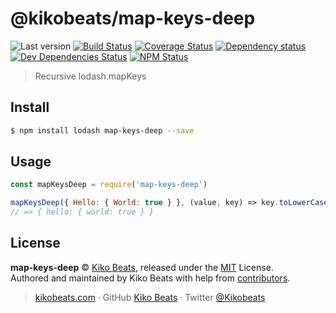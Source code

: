 # @kikobeats/map-keys-deep

![Last version](https://img.shields.io/github/tag/Kikobeats/map-keys-deep.svg?style=flat-square)
[![Build Status](https://img.shields.io/travis/com/Kikobeats/map-keys-deep/master.svg?style=flat-square)](https://travis-ci.com/Kikobeats/map-keys-deep)
[![Coverage Status](https://img.shields.io/coveralls/Kikobeats/map-keys-deep.svg?style=flat-square)](https://coveralls.io/github/Kikobeats/map-keys-deep)
[![Dependency status](https://img.shields.io/david/Kikobeats/map-keys-deep.svg?style=flat-square)](https://david-dm.org/Kikobeats/map-keys-deep)
[![Dev Dependencies Status](https://img.shields.io/david/dev/Kikobeats/map-keys-deep.svg?style=flat-square)](https://david-dm.org/Kikobeats/map-keys-deep#info=devDependencies)
[![NPM Status](https://img.shields.io/npm/dm/map-keys-deep.svg?style=flat-square)](https://www.npmjs.org/package/map-keys-deep)

> Recursive lodash.mapKeys

## Install

```bash
$ npm install lodash map-keys-deep --save
```

## Usage

```js
const mapKeysDeep = require('map-keys-deep')

mapKeysDeep({ Hello: { World: true } }, (value, key) => key.toLowerCase())
// => { hello: { world: true } }
```
## License

**map-keys-deep** © [Kiko Beats](https://kikobeats.com), released under the [MIT](https://github.com/Kikobeats/map-keys-deep/blob/master/LICENSE.md) License.<br>
Authored and maintained by Kiko Beats with help from [contributors](https://github.com/Kikobeats/map-keys-deep/contributors).

> [kikobeats.com](https://kikobeats.com) · GitHub [Kiko Beats](https://github.com/Kikobeats) · Twitter [@Kikobeats](https://twitter.com/Kikobeats)
